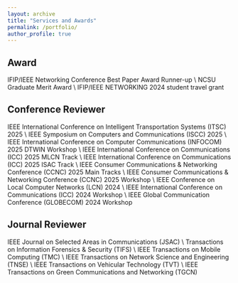 ```yaml
---
layout: archive
title: "Services and Awards"
permalink: /portfolio/
author_profile: true
---
```


## Award
IFIP/IEEE Networking Conference Best Paper Award Runner-up \\
NCSU Graduate Merit Award \\
IFIP/IEEE NETWORKING 2024 student travel grant

## Conference Reviewer
IEEE International Conference on Intelligent Transportation Systems (ITSC)  2025 \\
IEEE Symposium on Computers and Communications (ISCC) 2025 \\
IEEE International Conference on Computer Communications (INFOCOM) 2025 DTWIN Workshop \\
IEEE International Conference on Communications (ICC) 2025 MLCN Track \\
IEEE International Conference on Communications (ICC) 2025 ISAC Track \\
IEEE Consumer Communications & Networking Conference (CCNC) 2025 Main Tracks \\
IEEE Consumer Communications & Networking Conference (CCNC) 2025 Workshop \\
IEEE Conference on Local Computer Networks (LCN) 2024 \\
IEEE International Conference on Communications (ICC) 2024 Workshop \\
IEEE Global Communication Conference (GLOBECOM) 2024 Workshop

## Journal Reviewer
IEEE Journal on Selected Areas in Communications (JSAC) \\
Transactions on Information Forensics & Security (TIFS) \\
IEEE Transactions on Mobile Computing (TMC) \\
IEEE Transactions on Network Science and Engineering (TNSE) \\
IEEE Transactions on Vehicular Technology (TVT) \\
IEEE Transactions on Green Communications and Networking (TGCN)
